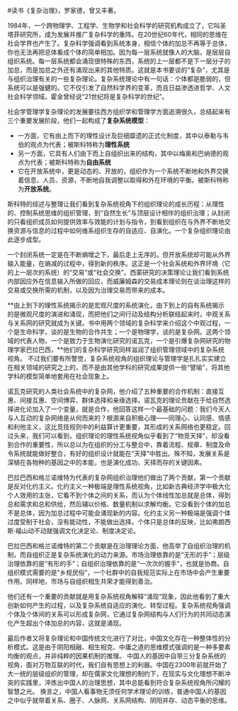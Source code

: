 \#读书《复杂治理》，罗家德，曾又丰著。

1984年，一个跨物理学、工程学、生物学和社会科学的研究机构成立了，它叫圣塔菲研究所，成为发展并推广复杂科学的重阵。在20世纪60年代，相同的思维在社会学界也产生了。复杂科学强调看到系统本身，相信个体的加总不再等于总体，你也无法再把总体看成个体的简单相加。因为每一层系统就像人的大脑，是层层自组织系统。每一层系统都会涌现很特殊的东西，系统的上一层都不是下一层分子的加总，而是加总之外还有涌现出来的其他特质。这就是本书要谈的“复杂”，尤其是与组织治理有关的一些复杂理论。复杂系统理论中有一句话：个体都是脆弱的，但系统可以是强健的。它不仅引发了自然科学界的变革，而且日益渗透进哲学、人文社会科学领域。霍金曾经说“21世纪将是复杂科学的世纪”。

社会学管理学复杂理论的发展要往西方组织学和管理学方面追溯很久，总结起来有三个重要发展阶段，他们一起构成了**复杂系统模型**：

- 一方面，它有由上而下的理性设计及巨细靡遗的正式化制度，其中以泰勒与韦伯的观点为代表；被斯科特称为**理性系统**
- 另一方面，它具有人们由下而上自组织出来的结构，其中以梅奥和巴纳德的观点为代表；被斯科特称为**自由系统**
- 它在开放系统中，更是动态的、开放的，组织作为一个系统不断地和外界交换着信息、人员、资源，不断地自我调整以取得和外在环境的平衡。被斯科特称为**开放系统**。

斯科特的综述与整理让我们看到复杂系统视角下的组织理论的成长历程：从理性的、控制系统思维的组织管理，到“自然生长”与顶层设计相伴的组织治理；从封闭的只看组织成员如何提供效率与效能的计划与指令，到看到组织在与外界不断地交换资源与信息的过程中如何维系组织生存的自适应、自演化。一个复杂组织理论由此逐步成型。

一个封闭系统一定是在不断熵增之下，最后走上无序的。但开放系统却可能从外界输入能量，在熵减的过程中，得到新的秩序。这正是一个社会系统和外界环境（它的上一层次的系统）的“交易”或“社会交换”。西蒙研究的决策理论让我们看到系统内部因应外在信息输入所做的回应，而威廉姆森的交易成本理论则在谈治理这样的交易或交换所需的机制，以及因为治理交易而带来的成本。

**由上到下的理性系统揭示的是宏观尺度的系统演化，由下到上的自有系统揭示的是微观尺度的演进和涌现，而把他们之间行动及结构分析联结起来时，中观关系与关系网的研究就成为关键。书中用两个领域的复杂科学来介绍这个中观过程，一个是生命科学，谈的是生物的合作共生；一个是物理学，谈的是复杂网。这两个领域的代表人物，一个是致力于生物演化研究的诺瓦克，一个是引爆复杂网研究的物理学家巴拉巴西，**他们的复杂科学研究同样滋润了组织管理领域中的复杂系统视角。 不过我们要有所警觉，复杂系统视角的组织理论与管理学是扎扎实实建立在相关领域的研究之上的，而不是由其他学科的研究成果提供一些“譬喻”，将其他学科的模型简单地套用在社会现象上。

诺瓦克研究的人类社会系统中的复杂网，他介绍了五种重要的合作机制：直接互惠、间接互惠、空间博弈、群体选择和亲缘选择。诺瓦克的理论贡献在于给自然选择进化论加入了一个变量，就是合作，他回答这样一个最基础的问题：我们今天人与人互动的复杂网络是从何而来的？根源来自积极心理——同理心、认同感、情感和利他主义，这比竞技规则中的利益算计更重要，其形成的关系网络也更稳定。回过头来，我们可以看到，组织理论的理性系统视角似乎看到了“物竞天择”，却没看到合作的重要性，所以总以为在组织的分工与整合中，靠着流程、规章、制度及命令系统就能做好整合，有好的组织设计就能在“天择”中胜出。殊不知，发展关系是深植在各物种的基因之中的本能，也是演化成功、天择而存的关键因素。

巴拉巴西和格兰诺维特为代表的复杂网组织治理他们做出了两个贡献，第一个贡献是反对化约主义。化约主义一种极端是理性系统视角，比如新古典经济学中极大化个人效用的主张，它看不到个体之间的关系，而认为个体线性加总就是总体，得到总和需求和总和供给，然后辅以价格、数量机制以求解均衡。它没看到个体的加总不是总体，因为加总过程中可能会涌现新的内容。化约主义另一种极端是强调个体过度受制于社会，没有能动性，不能做出选择。个体只是总体的反映，比如弗朗西斯·福山动不动就强调文化决定论、制度决定论。

巴拉巴西和格兰诺维特的第二个贡献是在治理理论方面，他高举了自组织治理的机制，而自组织正是复杂系统演化的动力来源。市场治理依靠的是“无形的手”；层级治理依靠的是“有形的手”；自组织治理依靠的是“一次次的握手”，也就是协商。自组织模式需要的是“乡规民俗”，一个社群中的自我规范实际上在市场中会产生重要作用。同样地，市场与自组织相生共荣才能得到善治。

他们还有一个重要的贡献就是用复杂系统视角解释“涌现”现象，因此他看到了重大创新如何产生的过程，以及复杂系统自适应的演化、转型过程。复杂系统视角强调个体及个体间的关系可以形成复杂网，它通过复杂网结构与人们行为的共同动态演化产生超出个体加总的内容，这就是涌现。

最后作者又将复杂理论和中国传统文化进行了对比，中国文化存在一种整体性的分析模式。这是由于阴阳相融、相生相克、中庸之道的思维模式强调的是一种多要素均衡的观点，并非纯粹的因果机制的推理。 中国人的基因中自带三分复杂系统的视角，面对万物互联的时代，我们自有思想上的利器。中国在2300年前就开始了大一统的层级组织的管理，却在儒家文化理想的制约下，在现实与文化理想不断冲突的实践里，淬炼出中国人的治理思想，其中总能看到符合复杂系统视角所闪耀的智慧之光。 换言之，中国人看事物无须任何学术理论的训练，普通中国人的基因之中似乎就带着关系、圈子、人脉网、关系网结构、阴阳并存、动态平衡的思维。